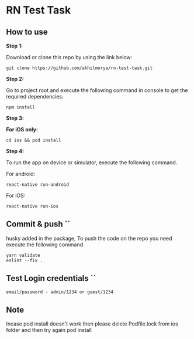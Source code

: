 # RN Test Task

## How to use

**Step 1:**

Download or clone this repo by using the link below:

```
git clone https://github.com/akhilmorya/rn-test-task.git
```

**Step 2:**

Go to project root and execute the following command in console to get the required dependencies: 

```
npm install 
```

**Step 3:**

**For iOS only:**

```
cd ios && pod install
```

**Step 4:**

To run the app on device or simulator, execute the following command.

For android:
```
react-native run-android
```

For iOS:
```
react-native run-ios
```

## Commit & push ``

husky added in the package, To push the code on the repo you need execute the following command.

```
yarn validate
eslint --fix .
```
## Test Login credentials ``
```
email/password - admin/1234 or guest/1234
```

## Note
Incase pod install doesn't work then please delete Podfile.lock from ios folder and then try again pod install